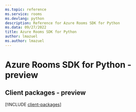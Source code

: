```yaml
---
ms.topic: reference
ms.service: rooms
ms.devlang: python
description: Reference for Azure Rooms SDK for Python
ms.data: 09/27/2022
title: Azure Rooms SDK for Python
author: lmazuel
ms.author: lmazuel
---
```

# Azure Rooms SDK for Python - preview

## Client packages - preview
[!INCLUDE [client-packages](rooms-client-index.md)]